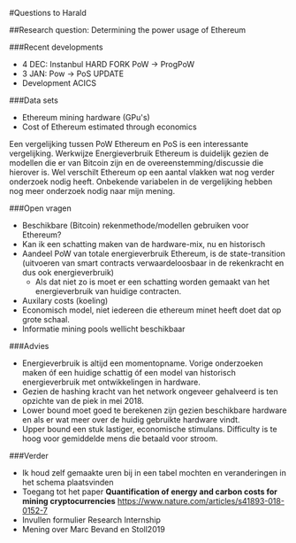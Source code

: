 #Questions to Harald

##Research question: Determining the power usage of Ethereum

###Recent developments
* 4 DEC: Instanbul HARD FORK PoW -> ProgPoW
* 3 JAN: Pow -> PoS UPDATE
* Development ACICS

###Data sets
* Ethereum mining hardware (GPu's)
* Cost of Ethereum estimated through economics


Een vergelijking tussen PoW Ethereum en PoS is een interessante vergelijking.
Werkwijze Energieverbruik Ethereum is duidelijk gezien de modellen die er van Bitcoin zijn en de overeenstemming/discussie die hierover is. 
Wel verschilt Ethereum op een aantal vlakken wat nog verder onderzoek nodig heeft. Onbekende variabelen in de vergelijking hebben nog meer onderzoek nodig naar mijn mening. 

###Open vragen

* Beschikbare (Bitcoin) rekenmethode/modellen gebruiken voor Ethereum?
* Kan ik een schatting maken van de hardware-mix, nu en historisch
* Aandeel PoW van totale energieverbruik Ethereum, is de state-transition (uitvoeren van smart contracts verwaardeloosbaar in de rekenkracht en dus ook energieverbruik)
	* Als dat niet zo is moet er een schatting worden gemaakt van het energieverbruik van huidige contracten.
* Auxilary costs (koeling)
* Economisch model, niet iedereen die ethereum minet heeft doet dat op grote schaal.
* Informatie mining pools wellicht beschikbaar


###Advies
* Energieverbruik is altijd een momentopname. Vorige onderzoeken maken óf een huidige schattig óf een model van historisch energieverbruik met ontwikkelingen in hardware.
* Gezien de hashing kracht van het network ongeveer gehalveerd is ten opzichte van de piek in mei 2018.
* Lower bound moet goed te berekenen zijn gezien beschikbare hardware en als er wat meer over de huidig gebruikte hardware vindt.
* Upper bound een stuk lastiger, economische stimulans. Difficulty is te hoog voor gemiddelde mens die betaald voor stroom. 

###Verder
* Ik houd zelf gemaakte uren bij in een tabel mochten en veranderingen in het schema plaatsvinden
* Toegang tot het paper **Quantification of energy and carbon costs for mining cryptocurrencies** <https://www.nature.com/articles/s41893-018-0152-7>
* Invullen formulier Research Internship
* Mening over Marc Bevand en Stoll2019